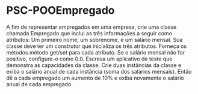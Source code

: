 # PSC-POOEmpregado

A fim de representar empregados em uma empresa, crie uma classe chamada Empregado que inclui as três informações a seguir como atributos:
Um primeiro nome, um sobrenome, e um salário mensal.
Sua classe deve ter um construtor que inicializa os três atributos. Forneça os métodos método get/set para cada atributo. Se o salário mensal não for positivo, configure-o como 0.0. Escreva um aplicativo de teste que demonstra as capacidades da classe. Crie duas instâncias da classe e exiba o salário anual de cada instância (soma dos salários mensais). Então dê a cada empregado um aumento de 10% e exiba novamente o salário anual de cada empregado.
